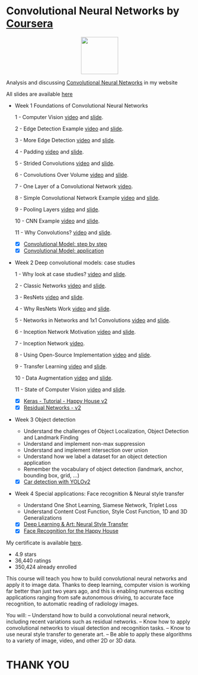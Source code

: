 # Convolutional Neural Networks by [Coursera](https://www.coursera.org/learn/convolutional-neural-networks)

<p align="center"><img width="100" src="https://mindfieldconsulting.com/wp-content/uploads/2018/07/coursera-logo.png" />  </p>

Analysis and discussing [Convolutional Neural Networks](http://www.armanbehnam.com/about-me/education/coursera-cnn/) in my website

All slides are available [here](https://github.com/ArmanBehnam/Courses/tree/master/Coursera/Convolutional%20Neural%20Networks/Slides)

- Week 1 Foundations of Convolutional Neural Networks

  1 - Computer Vision [video](https://www.youtube.com/watch?v=ArPaAX_PhIs&list=PLkDaE6sCZn6Gl29AoE31iwdVwSG-KnDzF&index=1) and [slide](https://github.com/ArmanBehnam/Courses/blob/master/Coursera/Convolutional%20Neural%20Networks/Slides/1%20-%20Computer%20Vision.pdf).
  
  2 - Edge Detection Example [video](https://www.youtube.com/watch?v=XuD4C8vJzEQ&list=PLkDaE6sCZn6Gl29AoE31iwdVwSG-KnDzF&index=2) and [slide](https://github.com/ArmanBehnam/Courses/blob/master/Coursera/Convolutional%20Neural%20Networks/Slides/2%20-%20Edge%20Detection%20Example.pdf).
  
  3 - More Edge Detection [video](https://www.youtube.com/watch?v=am36dePheDc&list=PLkDaE6sCZn6Gl29AoE31iwdVwSG-KnDzF&index=3) and [slide](https://github.com/ArmanBehnam/Courses/blob/master/Coursera/Convolutional%20Neural%20Networks/Slides/3%20-%20More%20Edge%20Detection.pdf).
  
  4 - Padding [video](https://www.youtube.com/watch?v=smHa2442Ah4&list=PLkDaE6sCZn6Gl29AoE31iwdVwSG-KnDzF&index=4) and [slide](https://github.com/ArmanBehnam/Courses/blob/master/Coursera/Convolutional%20Neural%20Networks/Slides/4%20-%20Padding.pdf).
  
  5 - Strided Convolutions [video](https://www.youtube.com/watch?v=tQYZaDn_kSg&list=PLkDaE6sCZn6Gl29AoE31iwdVwSG-KnDzF&index=5) and [slide](https://github.com/ArmanBehnam/Courses/blob/master/Coursera/Convolutional%20Neural%20Networks/Slides/5%20-%20Strided%20Convolutions.pdf).
  
  6 - Convolutions Over Volume [video](https://www.youtube.com/watch?v=KTB_OFoAQcc&list=PLkDaE6sCZn6Gl29AoE31iwdVwSG-KnDzF&index=6) and [slide](https://github.com/ArmanBehnam/Courses/blob/master/Coursera/Convolutional%20Neural%20Networks/Slides/6%20-%20Convolutions%20Over%20Volume.pdf).
  
  7 - One Layer of a Convolutional Network [video](https://www.youtube.com/watch?v=jPOAS7uCODQ&list=PLkDaE6sCZn6Gl29AoE31iwdVwSG-KnDzF&index=7).
  
  8 - Simple Convolutional Network Example [video](https://www.youtube.com/watch?v=3PyJA9AfwSk&list=PLkDaE6sCZn6Gl29AoE31iwdVwSG-KnDzF&index=8) and [slide](https://github.com/ArmanBehnam/Courses/blob/master/Coursera/Convolutional%20Neural%20Networks/Slides/8%20-%20Simple%20Convolutional%20Network%20Example.pdf). 
  
  9 - Pooling Layers [video](https://www.youtube.com/watch?v=8oOgPUO-TBY&list=PLkDaE6sCZn6Gl29AoE31iwdVwSG-KnDzF&index=9) and [slide](https://github.com/ArmanBehnam/Courses/blob/master/Coursera/Convolutional%20Neural%20Networks/Slides/9%20-%20Pooling%20Layers.pdf).
  
  10 - CNN Example [video](https://www.youtube.com/watch?v=bXJx7y51cl0&list=PLkDaE6sCZn6Gl29AoE31iwdVwSG-KnDzF&index=10) and [slide](https://github.com/ArmanBehnam/Courses/blob/master/Coursera/Convolutional%20Neural%20Networks/Slides/10%20-%20CNN%20Example.pdf).
 
  11 - Why Convolutions? [video](https://www.youtube.com/watch?v=ay3zYUeuyhU&list=PLkDaE6sCZn6Gl29AoE31iwdVwSG-KnDzF&index=11) and [slide](https://github.com/ArmanBehnam/Courses/blob/master/Coursera/Convolutional%20Neural%20Networks/Slides/11%20-%20Why%20Convolutions.pdf).
 
  - [x] [Convolutional Model: step by step](https://github.com/ArmanBehnam/Courses/tree/master/Coursera/Convolutional%20Neural%20Networks/Week%201%20PA%201%20Convolution%20model%20-%20Step%20by%20Step%20-%20v2)
  - [x] [Convolutional Model: application](https://github.com/ArmanBehnam/Courses/tree/master/Coursera/Convolutional%20Neural%20Networks/Week%201%20PA%202%20Convolution%20model%20-%20Application%20-%20v1)

- Week 2 Deep convolutional models: case studies

  1 - Why look at case studies? [video](https://www.youtube.com/watch?v=ArPaAX_PhIs&list=PLkDaE6sCZn6Gl29AoE31iwdVwSG-KnDzF&index=1) and [slide](https://github.com/ArmanBehnam/Courses/blob/master/Coursera/Convolutional%20Neural%20Networks/Slides/1%20-%20Computer%20Vision.pdf).
  
  2 - Classic Networks [video](https://www.youtube.com/watch?v=XuD4C8vJzEQ&list=PLkDaE6sCZn6Gl29AoE31iwdVwSG-KnDzF&index=2) and [slide](https://github.com/ArmanBehnam/Courses/blob/master/Coursera/Convolutional%20Neural%20Networks/Slides/2%20-%20Edge%20Detection%20Example.pdf).
  
  3 - ResNets [video](https://www.youtube.com/watch?v=am36dePheDc&list=PLkDaE6sCZn6Gl29AoE31iwdVwSG-KnDzF&index=3) and [slide](https://github.com/ArmanBehnam/Courses/blob/master/Coursera/Convolutional%20Neural%20Networks/Slides/3%20-%20More%20Edge%20Detection.pdf).
  
  4 - Why ResNets Work [video](https://www.youtube.com/watch?v=smHa2442Ah4&list=PLkDaE6sCZn6Gl29AoE31iwdVwSG-KnDzF&index=4) and [slide](https://github.com/ArmanBehnam/Courses/blob/master/Coursera/Convolutional%20Neural%20Networks/Slides/4%20-%20Padding.pdf).
  
  5 - Networks in Networks and 1x1 Convolutions [video](https://www.youtube.com/watch?v=tQYZaDn_kSg&list=PLkDaE6sCZn6Gl29AoE31iwdVwSG-KnDzF&index=5) and [slide](https://github.com/ArmanBehnam/Courses/blob/master/Coursera/Convolutional%20Neural%20Networks/Slides/5%20-%20Strided%20Convolutions.pdf).
  
  6 - Inception Network Motivation [video](https://www.youtube.com/watch?v=KTB_OFoAQcc&list=PLkDaE6sCZn6Gl29AoE31iwdVwSG-KnDzF&index=6) and [slide](https://github.com/ArmanBehnam/Courses/blob/master/Coursera/Convolutional%20Neural%20Networks/Slides/6%20-%20Convolutions%20Over%20Volume.pdf).
  
  7 - Inception Network [video](https://www.youtube.com/watch?v=jPOAS7uCODQ&list=PLkDaE6sCZn6Gl29AoE31iwdVwSG-KnDzF&index=7).
  
  8 - Using Open-Source Implementation [video](https://www.youtube.com/watch?v=3PyJA9AfwSk&list=PLkDaE6sCZn6Gl29AoE31iwdVwSG-KnDzF&index=8) and [slide](https://github.com/ArmanBehnam/Courses/blob/master/Coursera/Convolutional%20Neural%20Networks/Slides/8%20-%20Simple%20Convolutional%20Network%20Example.pdf). 
  
  9 - Transfer Learning [video](https://www.youtube.com/watch?v=8oOgPUO-TBY&list=PLkDaE6sCZn6Gl29AoE31iwdVwSG-KnDzF&index=9) and [slide](https://github.com/ArmanBehnam/Courses/blob/master/Coursera/Convolutional%20Neural%20Networks/Slides/9%20-%20Pooling%20Layers.pdf).
  
  10 - Data Augmentation [video](https://www.youtube.com/watch?v=bXJx7y51cl0&list=PLkDaE6sCZn6Gl29AoE31iwdVwSG-KnDzF&index=10) and [slide](https://github.com/ArmanBehnam/Courses/blob/master/Coursera/Convolutional%20Neural%20Networks/Slides/10%20-%20CNN%20Example.pdf).
 
  11 - State of Computer Vision [video](https://www.youtube.com/watch?v=ay3zYUeuyhU&list=PLkDaE6sCZn6Gl29AoE31iwdVwSG-KnDzF&index=11) and [slide](https://github.com/ArmanBehnam/Courses/blob/master/Coursera/Convolutional%20Neural%20Networks/Slides/11%20-%20Why%20Convolutions.pdf).
  
  - [x] [Keras - Tutorial - Happy House v2](https://github.com/ArmanBehnam/Courses/tree/master/Coursera/Convolutional%20Neural%20Networks/Week%202%20PA%201%20Keras%20-%20Tutorial%20-%20Happy%20House%20v2)
  - [x] [Residual Networks - v2](https://github.com/ArmanBehnam/Courses/tree/master/Coursera/Convolutional%20Neural%20Networks/Week%202%20PA%202%20Residual%20Networks%20-%20v2)
  
- Week 3 Object detection
  - Understand the challenges of Object Localization, Object Detection and Landmark Finding
  - Understand and implement non-max suppression
  - Understand and implement intersection over union
  - Understand how we label a dataset for an object detection application
  - Remember the vocabulary of object detection (landmark, anchor, bounding box, grid, ...)
  - [x] [Car detection with YOLOv2](https://github.com/ArmanBehnam/Courses/tree/master/Coursera/Convolutional%20Neural%20Networks/Week%203%20PA%201%20Car%20detection%20with%20YOLOv2)
  
- Week 4 Special applications: Face recognition & Neural style transfer
  - Understand One Shot Learning, Siamese Network, Triplet Loss
  - Understand Content Cost Function, Style Cost Function, 1D and 3D Generalizations
  - [x] [Deep Learning & Art: Neural Style Transfer](https://github.com/ArmanBehnam/Courses/tree/master/Coursera/Convolutional%20Neural%20Networks/Week%204%20PA%201%20Art%20generation%20with%20Neural%20Style%20Transfer)
  - [x] [Face Recognition for the Happy House](https://github.com/ArmanBehnam/Courses/tree/master/Coursera/Convolutional%20Neural%20Networks/Week%204%20PA%202%20Face%20Recognition%20for%20the%20Happy%20House)
  
My certificate is available [here](https://github.com/ArmanBehnam/Courses/blob/master/Coursera/Convolutional%20Neural%20Networks/Coursera%2075KS3KPE4EBP.png).

- 4.9 stars
- 36,440 ratings
- 350,424 already enrolled

This course will teach you how to build convolutional neural networks and apply it to image data. Thanks to deep learning, computer vision is working far better than just two years ago, and this is enabling numerous exciting applications ranging from safe autonomous driving, to accurate face recognition, to automatic reading of radiology images.

You will: – Understand how to build a convolutional neural network, including recent variations such as residual networks. – Know how to apply convolutional networks to visual detection and recognition tasks. – Know to use neural style transfer to generate art. – Be able to apply these algorithms to a variety of image, video, and other 2D or 3D data.

# THANK YOU

